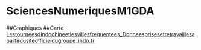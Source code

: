 # SciencesNumeriquesM1GDA
##Graphiques
##Carte
[LestourneesdIndochineetlesvillesfrequentees_Donneesprisesetretravaillesapartirdusiteofficieldugroupe_indo.fr](BonnevilleAdrienMapIndochineTourneesDonneesSiteOfficiel.html) 


